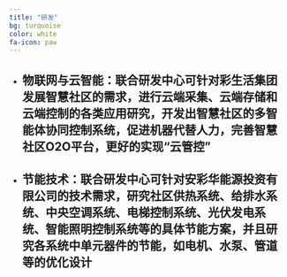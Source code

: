 ```yaml
---
title: "研发"
bg: turquoise  
color: white  
fa-icon: paw
---
```


* ## 物联网与云智能：联合研发中心可针对彩生活集团发展智慧社区的需求，进行云端采集、云端存储和云端控制的各类应用研究，开发出智慧社区的多智能体协同控制系统，促进机器代替人力，完善智慧社区O2O平台，更好的实现“云管控”* ## 节能技术：联合研发中心可针对安彩华能源投资有限公司的技术需求，研究社区供热系统、给排水系统、中央空调系统、电梯控制系统、光伏发电系统、智能照明控制系统等的具体节能方案，并且研究各系统中单元器件的节能，如电机、水泵、管道等的优化设计